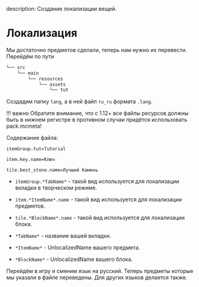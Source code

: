 description: Создание локализации вещей.

# Локализация

Мы достаточно предметов сделали, теперь нам нужно их перевести. Перейдём по пути
```md
└── src    
    └── main
        └── resources
            └── assets
                └── tut
```

Создадим папку `lang`, а в ней файл `ru_ru` формата `.lang`.

!!! важно
    Обратите внимание, что с 1.12+ все файлы ресурсов должны быть в нижнем регистре в противном случаи придётся использовать pack.mcmeta!

Содержание файла:
```text
itemGroup.tut=Tutorial

item.key.name=Ключ

tile.best_stone.name=Лучший Камень
```

* `itemGroup.*TabName*` - такой вид используется для локализации вкладки в творческом режиме.
* `item.*ItemName*.name` - такой вид используется для локализации предметов.
* `tile.*BlockName*.name` - такой вид используется для локализации блока.

* `*TabName*` - название вашей вкладки.
* `*ItemName*` - UnlocalizedName вашего предмета.
* `*BlockName*` - UnlocalizedName вашего блока.

Перейдём в игру и сменим язык на русский. Теперь предметы которые мы указали в файле переведены. Для других языков делается также.
